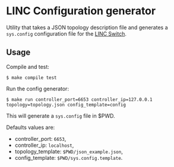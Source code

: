 # LINC Configuration generator


Utility that takes a JSON topology description file and generates a
`sys.config` configuration file for the
[LINC Switch](http://github.com/FlowForwarding/LINC-Switch).

## Usage

Compile and test:

```shell
$ make compile test
```

Run the config generator:

```shell
$ make run controller_port=6653 controller_ip=127.0.0.1 topology=topology.json config_template=config
```

This will generate a `sys.config` file in $PWD.

Defaults values are:

* controller_port: `6653`,
* controller_ip: `localhost`,
* topology_template: `$PWD/json_example.json`,
* config_template: `$PWD/sys.config.template`.
